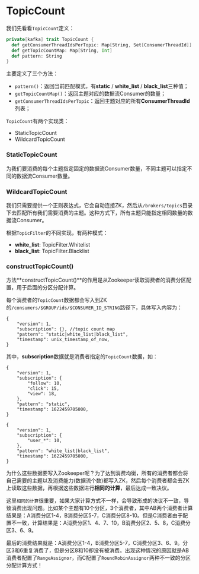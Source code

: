 # TopicCount

我们先看看`TopicCount`定义：

```scala
private[kafka] trait TopicCount {
  def getConsumerThreadIdsPerTopic: Map[String, Set[ConsumerThreadId]]
  def getTopicCountMap: Map[String, Int]
  def pattern: String
}
```

主要定义了三个方法：

- `pattern()`：返回当前匹配模式，有**static** / **white_list** / **black_list**三种值；
- `getTopicCountMap()`：返回主题对应的数据流Consumer的数量；
- `getConsumerThreadIdsPerTopic`：返回主题对应的所有**ConsumerThreadId**列表；

`TopicCount`有两个实现类：

- StaticTopicCount
- WildcardTopicCount

### StaticTopicCount

为我们要消费的每个主题指定固定的数据流Consumer数量，不同主题可以指定不同的数据流Consumer数量。

### WildcardTopicCount

我们只需要提供一个正则表达式，它会自动连接ZK，然后从`/brokers/topics`目录下去匹配所有我们需要消费的主题。这种方式下，所有主题只能指定相同数量的数据流Consumer。

根据`TopicFilter`的不同实现，有两种模式：
- **white_list**: TopicFilter.Whitelist
- **black_list**: TopicFilter.Blacklist

### constructTopicCount()

方法**constructTopicCount()**的作用是从Zookeeper读取消费者的消费分区配置，用于后面的分区分配计算。

每个消费者的`TopicCount`数据都会写入到ZK的`/consumers/$GROUP/ids/$CONSUMER_ID_STRING`路径下，具体写入内容为：

```
{
    "version": 1,
    "subscription": {}, //topic count map
    "pattern": "static|white_list|black_list",
    "timestamp": unix_timestamp_of_now,
}
```

其中，**subscription**数据就是消费者指定的`TopicCount`数据，如：

```
{
    "version": 1,
    "subscription": {
        "follow": 10,
        "click": 15,
        "view": 18,
    }, 
    "pattern": "static",
    "timestamp": 1622459705000,
}
```

```
{
    "version": 1,
    "subscription": {
        "user_*": 10,
    }, 
    "pattern": "white_list|black_list",
    "timestamp": 1622459705000,
}
```

为什么这些数据要写入Zookeeper呢？为了达到消费均衡，所有的消费者都会将自己需要的主题以及消费能力(数据流个数)都写入ZK，然后每个消费者都会去ZK上读取这些数据，再根据这些数据进行**相同的计算**，最后达成一致决议。

这里`相同的计算`很重要，如果大家计算方式不一样，会导致形成的决议不一致，导致消费出现问题。比如某个主题有10个分区，3个消费者，其中AB两个消费者计算结果是：A消费分区1-4，B消费分区5-7，C消费分区8-10。但是C消费者由于配置不一致，计算结果是：A消费分区1、4、7、10，B消费分区2、5、8，C消费分区3、6、9。

最后的消费结果就是：A消费分区1-4，B消费分区5-7，C消费分区3、6、9。分区3和6重复消费了，但是分区8和10却没有被消费。出现这种情况的原因就是AB消费者配置了`RangeAssignor`，而C配置了`RoundRobinAssignor`两种不一致的分区分配计算方式！





